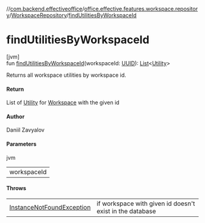 //[com.backend.effectiveoffice](../../../index.md)/[office.effective.features.workspace.repository](../index.md)/[WorkspaceRepository](index.md)/[findUtilitiesByWorkspaceId](find-utilities-by-workspace-id.md)

# findUtilitiesByWorkspaceId

[jvm]\
fun [findUtilitiesByWorkspaceId](find-utilities-by-workspace-id.md)(workspaceId: [UUID](https://docs.oracle.com/javase/8/docs/api/java/util/UUID.html)): [List](https://kotlinlang.org/api/latest/jvm/stdlib/kotlin.collections/-list/index.html)&lt;[Utility](../../office.effective.model/-utility/index.md)&gt;

Returns all workspace utilities by workspace id.

#### Return

List of [Utility](../../office.effective.model/-utility/index.md) for [Workspace](../../office.effective.model/-workspace/index.md) with the given id

#### Author

Daniil Zavyalov

#### Parameters

jvm

| |
|---|
| workspaceId |

#### Throws

| | |
|---|---|
| [InstanceNotFoundException](../../office.effective.common.exception/-instance-not-found-exception/index.md) | if workspace with given id doesn't exist in the database |
